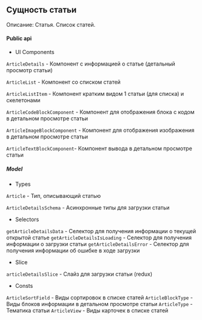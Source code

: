 ## Сущность статьи

Описание:
Статья. Список статей.

#### Public api

- UI Components

`ArticleDetails` - Компонент с информацией о статье (детальный просмотр статьи)

`ArticleList` -  Компонент со списком статей

`ArticleListItem` -  Компонент кратким видом 1 статьи (для списка) и скелетонами

`ArticleCodeBlockComponent` - Компонент для отображения блока с кодом в детальном просмотре статьи

`ArticleImageBlockComponent` - Компонент для отображения изображения в детальном просмотре статьи

`ArticleTextBlockComponent`- Компонент вывода в детальном просмотре статьи

##### Model

- Types

`Article` - Тип, описывающий статью

`ArticleDetailsSchema` - Асинхронные типы для загрузки статьи

- Selectors

`getArticleDetailsData` - Селектор для получения информации о текущей открытой статье
`getArticleDetailsIsLoading` - Селектор для получения информации о загрузки статьи
`getArticleDetailsError` - Селектор для получения информации об ошибке в ходе загрузки

- Slice

`articleDetailsSlice` - Слайз для загрузки статьи (redux)

- Consts

`ArticleSortField` - Виды сортировок в списке статей
`ArticleBlockType` - Виды блоков информации в детальном просмотре статьи
`ArticleType` - Тематика статьи
`ArticleView` - Виды карточек в списке статей
